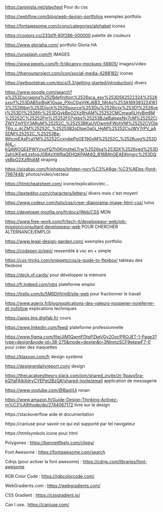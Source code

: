 https://animista.net/play/text
Pour du css

https://webflow.com/blog/web-design-portfolios
exemples portfolio

https://fontawesome.com/icons/categories/alphabet
icones

https://coolors.co/233d1f-80f286-000000
palette de couleurs

https://www.gloriaha.com/
portfolio Gloria HA

https://unsplash.com/fr
IMAGES

https://www.pexels.com/fr-fr/@canvy-mockups-56805/
images/video

https://thenounproject.com/icon/social-media-4288182/
icones

https://getbootstrap.com/docs/5.3/getting-started/introduction/
divers

https://www.google.com/search?q%253Dscraping%252Bdefinition%2526sca_esv%253D562522324%2526sxsrf%253DAB5stBgK1Gsap_PXnCGgVjIKJ6B3_lWj4g%253A1693832241613%2526tbm%253Disch%2526source%253Diu%2526ictx%253D1%2526vet%253D1%2526fir%253DQykBpO2XzRhjAM%25252CMCmwafiLHyBm6M%25252C%25252Fm%25252F07ykbs%25253BJalBalppxNv7cM%25252CjZWYZmY5Y3ARuM%25252C_%25253BKaUVOwmhFWohVM%25252CVOIeT6g_v_dcZM%25252C_%25253B2oDlpeOaGj_HgM%25252CyJWV7rPV_aASDM%25252C_%25253Ba-WhcmEAsPcaYM%25252CcxndwPpOE19GyM%25252C_%2526usg%253DAI4_-kQAWOQEEPWYzyuYQ7h0KimzheLTrw%2526sa%253DX%2526ved%253D2ahUKEwiLzsfogJGBAxXWRaQEHQKPAM4Q_B16BAhQEAE#imgrc%253DQykBpO2XzRhjAM
straping

https://pixabay.com/fr/photos/lofoten-norv%C3%A8ge-%C3%AEles-fjord-7967448/
photos/video/vecteur

https://htmlcheatsheet.com/
icone/explication/etc...

https://texteditor.com/characters/letters/
divers mais c'est moyen!

https://www.codeur.com/tuto/css/creer-diaporama-image-html-css/
tutos

https://developer.mozilla.org/fr/docs/Web/CSS
MDN

https://www.free-work.com/fr/tech-it/developpeur-web/job-mission/consultant-developpeur-web
POUR CHERCHER ALTERNANCE/EMPLOI

https://www.legal-design-garden.com/
exemples portfolio

https://codepen.io/pen/
ressemble à vsc en + simple

https://css-tricks.com/snippets/css/a-guide-to-flexbox/
tableau des flexboxs

https://deck.of.cards/
pour développer la mémoire

https://fr.indeed.com/jobs
plateforme emploi

https://trello.com/b/5M0DHVm9/site-web
pour fractionner le travail

https://www.agerix.fr/blog/explications-des-valeurs-noopener-noreferrer-et-nofollow
explications techniques

https://apps.lms.digifab.fr/
cours

https://www.linkedin.com/feed/
plateforme professionnelle

https://www.figma.com/file/JIM1QwmFDtpPZkeVGy2Oor/PROJET-1-Page3?type=design&node-id=38-275&mode=design&t=3NlnmzSCF9ekpwF7-0
pour créer des maquettes

https://klaxoon.com/fr
design système

https://designerdailyreport.com/
design

https://thecacatoestheory.slack.com/join/shared_invite/zt-1lpavo5ra-kQYaFAIbXdryCYEPet2BzQ#/shared-invite/email
application de messagerie

https://www.youtube.com/@BastiUi
ronan 

https://www.amazon.fr/Guide-Design-Thinking-Activez-m%C3%A9thode/dp/2744067172
livre sur le design

https://stackoverflow
aide et documentation

https://caniuse
pour savoir ce qui est supporté par tel navigateur

https://htmlsymbols
icone pour html

Polygones : https://bennettfeely.com/clippy/

Font Awesome : https://fontawesome.com/search

Cdnjs (pour activer la font awesome) : https://cdnjs.com/libraries/font-awesome

RGB Color Code : https://rgbcolorcode.com/

WebGradients.com : https://webgradients.com/

CSS Gradient : https://cssgradient.io/

Can I use.. https://caniuse.com/